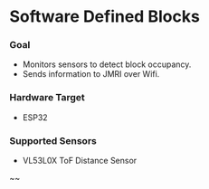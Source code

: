 # Software Defined Blocks

### Goal

* Monitors sensors to detect block occupancy.
* Sends information to JMRI over Wifi.

### Hardware Target

* ESP32

### Supported Sensors

* VL53L0X ToF Distance Sensor

~~
